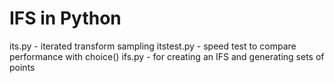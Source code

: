 # IFS in Python
its.py - iterated transform sampling
itstest.py - speed test to compare performance with choice()
ifs.py - for creating an IFS and generating sets of points
